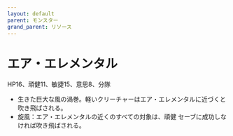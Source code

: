 ```yaml
---
layout: default
parent: モンスター
grand_parent: リソース
---
```


# エア・エレメンタル

HP16、頑健11、敏捷15、意思8、分隊

- 生きた巨大な風の渦巻。軽いクリーチャーはエア・エレメンタルに近づくと吹き飛ばされる。
- 旋風：エア・エレメンタルの近くのすべての対象は、頑健
セーブに成功しなければ吹き飛ばされる。
